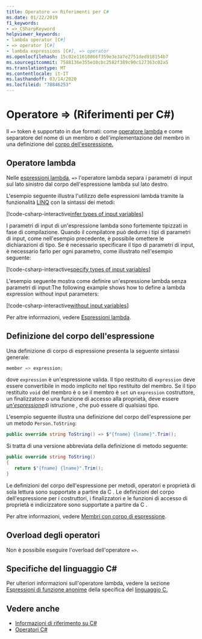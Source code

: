 ```yaml
---
title: Operatore => Riferimenti per C#
ms.date: 01/22/2019
f1_keywords:
- =>_CSharpKeyword
helpviewer_keywords:
- lambda operator [C#]
- => operator [C#]
- lambda expressions [C#], => operator
ms.openlocfilehash: 15c02e11610866f359e3e3a7e2751ded918154b7
ms.sourcegitcommit: 7588136e355e10cbc2582f389c90c127363c02a5
ms.translationtype: MT
ms.contentlocale: it-IT
ms.lasthandoff: 03/14/2020
ms.locfileid: "78846253"
---
```

# <a name="-operator-c-reference"></a>Operatore => (Riferimenti per C#)

Il `=>` token è supportato in due formati: come [operatore lambda](#lambda-operator) e come separatore del nome di un membro e dell'implementazione del membro in una definizione del [corpo dell'espressione.](#expression-body-definition)

## <a name="lambda-operator"></a>Operatore lambda

Nelle [espressioni lambda](../../programming-guide/statements-expressions-operators/lambda-expressions.md), `=>` l'operatore lambda separa i parametri di input sul lato sinistro dal corpo dell'espressione lambda sul lato destro.

L'esempio seguente illustra l'utilizzo delle espressioni lambda tramite la funzionalità [LINQ](../../programming-guide/concepts/linq/index.md) con la sintassi dei metodi:

[!code-csharp-interactive[infer types of input variables](snippets/LambdaOperator.cs#InferredTypes)]

I parametri di input di un'espressione lambda sono fortemente tipizzati in fase di compilazione. Quando il compilatore può dedurre i tipi di parametri di input, come nell'esempio precedente, è possibile omettere le dichiarazioni di tipo. Se è necessario specificare il tipo di parametri di input, è necessario farlo per ogni parametro, come illustrato nell'esempio seguente:

[!code-csharp-interactive[specify types of input variables](snippets/LambdaOperator.cs#ExplicitTypes)]

L'esempio seguente mostra come definire un'espressione lambda senza parametri di input:The following example shows how to define a lambda expression without input parameters:

[!code-csharp-interactive[without input variables](snippets/LambdaOperator.cs#WithoutInput)]

Per altre informazioni, vedere [Espressioni lambda](../../programming-guide/statements-expressions-operators/lambda-expressions.md).

## <a name="expression-body-definition"></a>Definizione del corpo dell'espressione

Una definizione di corpo di espressione presenta la seguente sintassi generale:

```csharp
member => expression;
```

dove `expression` è un'espressione valida. Il tipo restituito di `expression` deve essere convertibile in modo implicito nel tipo restituito del membro. Se il tipo restituito `void` del membro è o se il membro è `set` un `expression` costruttore, un finalizzatore o una funzione di accesso alla proprietà, deve essere [*un'espressione*](~/_csharplang/spec/statements.md#expression-statements)di istruzione , che può essere di qualsiasi tipo.

L'esempio seguente illustra una definizione del corpo dell'espressione per un metodo `Person.ToString`:

```csharp
public override string ToString() => $"{fname} {lname}".Trim();
```

Si tratta di una versione abbreviata della definizione di metodo seguente:

```csharp
public override string ToString()
{
   return $"{fname} {lname}".Trim();
}
```

Le definizioni del corpo dell'espressione per metodi, operatori e proprietà di sola lettura sono supportate a partire da C . Le definizioni del corpo dell'espressione per i costruttori, i finalizzatori e le funzioni di accesso di proprietà e indicizzatore sono supportate a partire da C .

Per altre informazioni, vedere [Membri con corpo di espressione](../../programming-guide/statements-expressions-operators/expression-bodied-members.md).

## <a name="operator-overloadability"></a>Overload degli operatori

Non è possibile eseguire l'overload dell'operatore `=>`.

## <a name="c-language-specification"></a>Specifiche del linguaggio C#

Per ulteriori informazioni sull'operatore lambda, vedere la sezione [Espressioni di funzione anonime](~/_csharplang/spec/expressions.md#anonymous-function-expressions) della specifica del [linguaggio C.](~/_csharplang/spec/introduction.md)

## <a name="see-also"></a>Vedere anche

- [Informazioni di riferimento su C#](../index.md)
- [Operatori C#](index.md)

